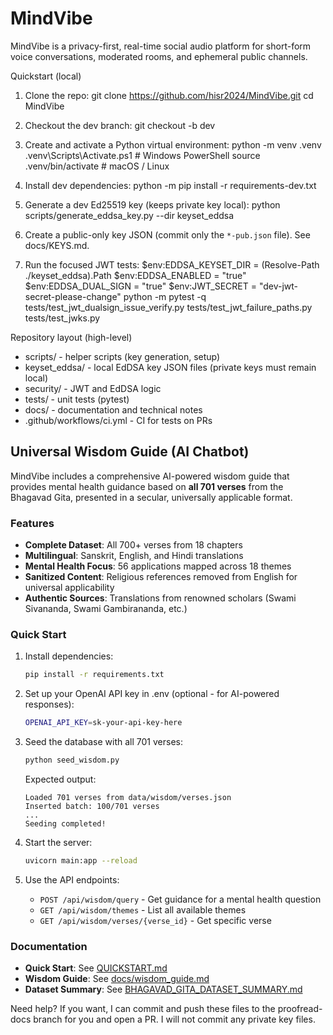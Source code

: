 # MindVibe

MindVibe is a privacy-first, real-time social audio platform for short-form voice conversations, moderated rooms, and ephemeral public channels.

Quickstart (local)
1. Clone the repo:
   git clone https://github.com/hisr2024/MindVibe.git
   cd MindVibe

2. Checkout the dev branch:
   git checkout -b dev

3. Create and activate a Python virtual environment:
   python -m venv .venv
   .venv\Scripts\Activate.ps1    # Windows PowerShell
   source .venv/bin/activate     # macOS / Linux

4. Install dev dependencies:
   python -m pip install -r requirements-dev.txt

5. Generate a dev Ed25519 key (keeps private key local):
   python scripts/generate_eddsa_key.py --dir keyset_eddsa

6. Create a public-only key JSON (commit only the `*-pub.json` file). See docs/KEYS.md.

7. Run the focused JWT tests:
   $env:EDDSA_KEYSET_DIR = (Resolve-Path ./keyset_eddsa).Path
   $env:EDDSA_ENABLED = "true"
   $env:EDDSA_DUAL_SIGN = "true"
   $env:JWT_SECRET = "dev-jwt-secret-please-change"
   python -m pytest -q tests/test_jwt_dualsign_issue_verify.py tests/test_jwt_failure_paths.py tests/test_jwks.py

Repository layout (high-level)
- scripts/                - helper scripts (key generation, setup)
- keyset_eddsa/           - local EdDSA key JSON files (private keys must remain local)
- security/               - JWT and EdDSA logic
- tests/                  - unit tests (pytest)
- docs/                   - documentation and technical notes
- .github/workflows/ci.yml - CI for tests on PRs

## Universal Wisdom Guide (AI Chatbot)

MindVibe includes a comprehensive AI-powered wisdom guide that provides mental health guidance based on **all 701 verses** from the Bhagavad Gita, presented in a secular, universally applicable format.

### Features
- **Complete Dataset**: All 700+ verses from 18 chapters
- **Multilingual**: Sanskrit, English, and Hindi translations
- **Mental Health Focus**: 56 applications mapped across 18 themes
- **Sanitized Content**: Religious references removed from English for universal applicability
- **Authentic Sources**: Translations from renowned scholars (Swami Sivananda, Swami Gambirananda, etc.)

### Quick Start

1. Install dependencies:
   ```bash
   pip install -r requirements.txt
   ```

2. Set up your OpenAI API key in .env (optional - for AI-powered responses):
   ```bash
   OPENAI_API_KEY=sk-your-api-key-here
   ```

3. Seed the database with all 701 verses:
   ```bash
   python seed_wisdom.py
   ```
   
   Expected output:
   ```
   Loaded 701 verses from data/wisdom/verses.json
   Inserted batch: 100/701 verses
   ...
   Seeding completed!
   ```

4. Start the server:
   ```bash
   uvicorn main:app --reload
   ```

5. Use the API endpoints:
   - `POST /api/wisdom/query` - Get guidance for a mental health question
   - `GET /api/wisdom/themes` - List all available themes
   - `GET /api/wisdom/verses/{verse_id}` - Get specific verse

### Documentation
- **Quick Start**: See [QUICKSTART.md](QUICKSTART.md)
- **Wisdom Guide**: See [docs/wisdom_guide.md](docs/wisdom_guide.md)
- **Dataset Summary**: See [BHAGAVAD_GITA_DATASET_SUMMARY.md](BHAGAVAD_GITA_DATASET_SUMMARY.md)

Need help?
If you want, I can commit and push these files to the proofread-docs branch for you and open a PR. I will not commit any private key files.